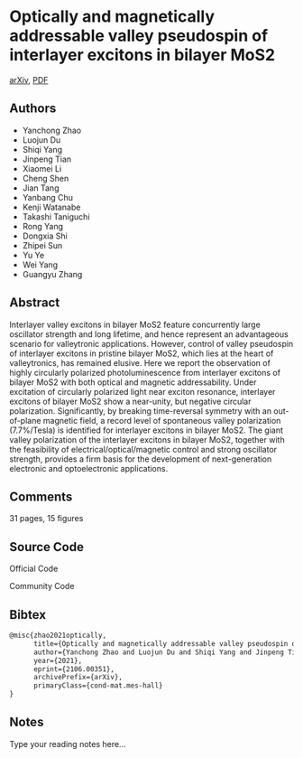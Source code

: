 
# Optically and magnetically addressable valley pseudospin of interlayer excitons in bilayer MoS2

[arXiv](https://arxiv.org/abs/2106.0351), [PDF](https://arxiv.org/pdf/2106.0351.pdf)

## Authors

- Yanchong Zhao
- Luojun Du
- Shiqi Yang
- Jinpeng Tian
- Xiaomei Li
- Cheng Shen
- Jian Tang
- Yanbang Chu
- Kenji Watanabe
- Takashi Taniguchi
- Rong Yang
- Dongxia Shi
- Zhipei Sun
- Yu Ye
- Wei Yang
- Guangyu Zhang

## Abstract

Interlayer valley excitons in bilayer MoS2 feature concurrently large oscillator strength and long lifetime, and hence represent an advantageous scenario for valleytronic applications. However, control of valley pseudospin of interlayer excitons in pristine bilayer MoS2, which lies at the heart of valleytronics, has remained elusive. Here we report the observation of highly circularly polarized photoluminescence from interlayer excitons of bilayer MoS2 with both optical and magnetic addressability. Under excitation of circularly polarized light near exciton resonance, interlayer excitons of bilayer MoS2 show a near-unity, but negative circular polarization. Significantly, by breaking time-reversal symmetry with an out-of-plane magnetic field, a record level of spontaneous valley polarization (7.7%/Tesla) is identified for interlayer excitons in bilayer MoS2. The giant valley polarization of the interlayer excitons in bilayer MoS2, together with the feasibility of electrical/optical/magnetic control and strong oscillator strength, provides a firm basis for the development of next-generation electronic and optoelectronic applications.

## Comments

31 pages, 15 figures

## Source Code

Official Code



Community Code



## Bibtex

```tex
@misc{zhao2021optically,
      title={Optically and magnetically addressable valley pseudospin of interlayer excitons in bilayer MoS2}, 
      author={Yanchong Zhao and Luojun Du and Shiqi Yang and Jinpeng Tian and Xiaomei Li and Cheng Shen and Jian Tang and Yanbang Chu and Kenji Watanabe and Takashi Taniguchi and Rong Yang and Dongxia Shi and Zhipei Sun and Yu Ye and Wei Yang and Guangyu Zhang},
      year={2021},
      eprint={2106.00351},
      archivePrefix={arXiv},
      primaryClass={cond-mat.mes-hall}
}
```

## Notes

Type your reading notes here...

